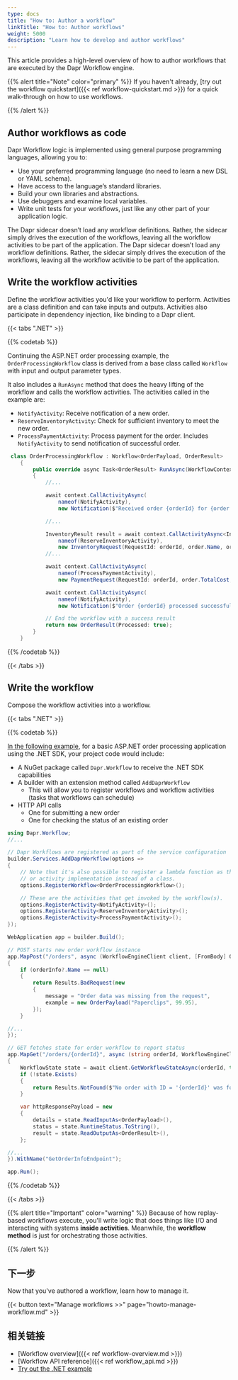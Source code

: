 ```yaml
---
type: docs
title: "How to: Author a workflow"
linkTitle: "How to: Author workflows"
weight: 5000
description: "Learn how to develop and author workflows"
---
```


This article provides a high-level overview of how to author workflows that are executed by the Dapr Workflow engine.

{{% alert title="Note" color="primary" %}}
 If you haven't already, [try out the workflow quickstart]({{< ref workflow-quickstart.md >}}) for a quick walk-through on how to use workflows.

{{% /alert %}}


## Author workflows as code

Dapr Workflow logic is implemented using general purpose programming languages, allowing you to:

- Use your preferred programming language (no need to learn a new DSL or YAML schema).
- Have access to the language’s standard libraries.
- Build your own libraries and abstractions.
- Use debuggers and examine local variables.
- Write unit tests for your workflows, just like any other part of your application logic.

The Dapr sidecar doesn’t load any workflow definitions. Rather, the sidecar simply drives the execution of the workflows, leaving all the workflow activities to be part of the application. The Dapr sidecar doesn’t load any workflow definitions. Rather, the sidecar simply drives the execution of the workflows, leaving all the workflow activitie to be part of the application.

## Write the workflow activities

Define the workflow activities you'd like your workflow to perform. Activities are a class definition and can take inputs and outputs. Activities also participate in dependency injection, like binding to a Dapr client.

{{< tabs ".NET" >}}

{{% codetab %}}

Continuing the ASP.NET order processing example, the `OrderProcessingWorkflow` class is derived from a base class called `Workflow` with input and output parameter types.

It also includes a `RunAsync` method that does the heavy lifting of the workflow and calls the workflow activities. The activities called in the example are:
- `NotifyActivity`: Receive notification of a new order.
- `ReserveInventoryActivity`: Check for sufficient inventory to meet the new order.
- `ProcessPaymentActivity`: Process payment for the order. Includes `NotifyActivity` to send notification of successful order.

```csharp
 class OrderProcessingWorkflow : Workflow<OrderPayload, OrderResult>
    {
        public override async Task<OrderResult> RunAsync(WorkflowContext context, OrderPayload order)
        {
            //...

            await context.CallActivityAsync(
                nameof(NotifyActivity),
                new Notification($"Received order {orderId} for {order.Name} at {order.TotalCost:c}"));

            //...

            InventoryResult result = await context.CallActivityAsync<InventoryResult>(
                nameof(ReserveInventoryActivity),
                new InventoryRequest(RequestId: orderId, order.Name, order.Quantity));
            //...

            await context.CallActivityAsync(
                nameof(ProcessPaymentActivity),
                new PaymentRequest(RequestId: orderId, order.TotalCost, "USD"));

            await context.CallActivityAsync(
                nameof(NotifyActivity),
                new Notification($"Order {orderId} processed successfully!"));

            // End the workflow with a success result
            return new OrderResult(Processed: true);
        }
    }
```

{{% /codetab %}}

{{< /tabs >}}

## Write the workflow

Compose the workflow activities into a workflow.

{{< tabs ".NET" >}}

{{% codetab %}}

[In the following example](https://github.com/dapr/dotnet-sdk/blob/master/examples/Workflow/WorkflowConsoleApp/Program.cs), for a basic ASP.NET order processing application using the .NET SDK, your project code would include:

- A NuGet package called `Dapr.Workflow` to receive the .NET SDK capabilities
- A builder with an extension method called `AddDaprWorkflow`
  - This will allow you to register workflows and workflow activities (tasks that workflows can schedule)
- HTTP API calls
  - One for submitting a new order
  - One for checking the status of an existing order

```csharp
using Dapr.Workflow;
//...

// Dapr Workflows are registered as part of the service configuration
builder.Services.AddDaprWorkflow(options =>
{
    // Note that it's also possible to register a lambda function as the workflow
    // or activity implementation instead of a class.
    options.RegisterWorkflow<OrderProcessingWorkflow>();

    // These are the activities that get invoked by the workflow(s).
    options.RegisterActivity<NotifyActivity>();
    options.RegisterActivity<ReserveInventoryActivity>();
    options.RegisterActivity<ProcessPaymentActivity>();
});

WebApplication app = builder.Build();

// POST starts new order workflow instance
app.MapPost("/orders", async (WorkflowEngineClient client, [FromBody] OrderPayload orderInfo) =>
{
    if (orderInfo?.Name == null)
    {
        return Results.BadRequest(new
        {
            message = "Order data was missing from the request",
            example = new OrderPayload("Paperclips", 99.95),
        });
    }

//...
});

// GET fetches state for order workflow to report status
app.MapGet("/orders/{orderId}", async (string orderId, WorkflowEngineClient client) =>
{
    WorkflowState state = await client.GetWorkflowStateAsync(orderId, true);
    if (!state.Exists)
    {
        return Results.NotFound($"No order with ID = '{orderId}' was found.");
    }

    var httpResponsePayload = new
    {
        details = state.ReadInputAs<OrderPayload>(),
        status = state.RuntimeStatus.ToString(),
        result = state.ReadOutputAs<OrderResult>(),
    };

//...
}).WithName("GetOrderInfoEndpoint");

app.Run();
```

{{% /codetab %}}

{{< /tabs >}}



{{% alert title="Important" color="warning" %}}
Because of how replay-based workflows execute, you'll write logic that does things like I/O and interacting with systems **inside activities**. Meanwhile, the **workflow method** is just for orchestrating those activities.

{{% /alert %}}

## 下一步

Now that you've authored a workflow, learn how to manage it.

{{< button text="Manage workflows >>" page="howto-manage-workflow.md" >}}

## 相关链接
- [Workflow overview]({{< ref workflow-overview.md >}})
- [Workflow API reference]({{< ref workflow_api.md >}})
- [Try out the .NET example](https://github.com/dapr/dotnet-sdk/tree/master/examples/Workflow)
